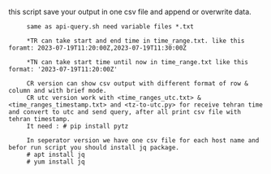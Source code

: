 this script save your output in one csv file and append or overwrite data.

         same as api-query.sh need variable files *.txt
         
         *TR can take start and end time in time_range.txt. like this foramt: 2023-07-19T11:20:00Z,2023-07-19T11:30:00Z
         
         *TN can take start time until now in time_range.txt like this format: '2023-07-19T11:20:00Z'
         
         CR version can show csv output with different format of row & column and with brief mode.
         CR utc version work with <time_ranges_utc.txt> & <time_ranges_timestamp.txt> and <tz-to-utc.py> for receive tehran time and convert to utc and send query, after all print csv file with tehran timestamp.
         It need : # pip install pytz
         
         In seperator version we have one csv file for each host name and befor run script you should install jq package. 
         # apt install jq
         # yum install jq
         
